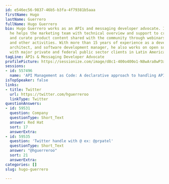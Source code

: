 ```yaml
---
id: e546ec56-9837-46b5-b3fa-4f79381b5aaa
firstName: Hugo
lastName: Guerrero
fullName: Hugo Guerrero
bio: Hugo Guerrero works as an APIs and messaging developer advocate. In this role,
  he helps the marketing team with technical overview and support to create, edit,
  and curate product content shared with the community through webinars, conferences,
  and other activities. With more than 15 years of experience as a developer, consultant,
  architect, and software development manager, he also works on open source software
  with major private and federal public sector clients in Latin America
tagLine: APIs & Messaging Developer Advocate
profilePicture: https://sessionize.com/image/d8c1-400o400o1-N8wAra8wP3x18UxmceMBVW.jpg
sessions:
- id: 557496
  name: 'API Management as Code: A declarative approach to handling API artifacts'
isTopSpeaker: false
links:
- title: Twitter
  url: https://twitter.com/hguerreroo
  linkType: Twitter
questionAnswers:
- id: 59531
  question: Company
  questionType: Short_Text
  answer: Red Hat
  sort: 17
  answerExtra: 
- id: 59535
  question: 'Twitter handle with @ ex: @prpatel'
  questionType: Short_Text
  answer: "@hguerreroo"
  sort: 21
  answerExtra: 
categories: []
slug: hugo-guerrero

---
```

